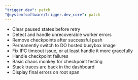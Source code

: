 ```yaml
---
"trigger.dev": patch
"@systemfsoftware/trigger.dev_core": patch
---
```


- Clear paused states before retry
- Detect and handle unrecoverable worker errors
- Remove checkpoints after successful push
- Permanently switch to DO hosted busybox image
- Fix IPC timeout issue, or at least handle it more gracefully
- Handle checkpoint failures
- Basic chaos monkey for checkpoint testing
- Stack traces are back in the dashboard
- Display final errors on root span
